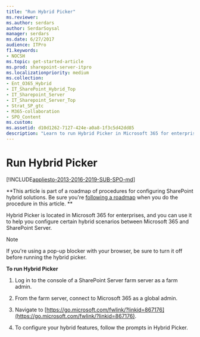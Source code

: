 ```yaml
---
title: "Run Hybrid Picker"
ms.reviewer: 
ms.author: serdars
author: SerdarSoysal
manager: serdars
ms.date: 6/27/2017
audience: ITPro
f1.keywords:
- NOCSH
ms.topic: get-started-article
ms.prod: sharepoint-server-itpro
ms.localizationpriority: medium
ms.collection:
- Ent_O365_Hybrid
- IT_SharePoint_Hybrid_Top
- IT_Sharepoint_Server
- IT_Sharepoint_Server_Top
- Strat_SP_gtc
- M365-collaboration
- SPO_Content
ms.custom: 
ms.assetid: d10d1262-7127-424e-a0a8-1f3c5d42dd85
description: "Learn to run Hybrid Picker in Microsoft 365 for enterprises."
---
```


# Run Hybrid Picker

[!INCLUDE[appliesto-2013-2016-2019-SUB-SPO-md](../includes/appliesto-2013-2016-2019-SUB-SPO-md.md)] 
  
 **This article is part of a roadmap of procedures for configuring SharePoint hybrid solutions. Be sure you're [following a roadmap](configuration-roadmaps.md) when you do the procedure in this article. **
  
Hybrid Picker is located in Microsoft 365 for enterprises, and you can use it to help you configure certain hybrid scenarios between Microsoft 365 and SharePoint Server.
  
> [!NOTE]
> If you're using a pop-up blocker with your browser, be sure to turn it off before running the hybrid picker. 
  
 **To run Hybrid Picker**
  
1. Log in to the console of a SharePoint Server farm server as a farm admin.
    
2. From the farm server, connect to Microsoft 365 as a global admin.
    
3. Navigate to [https://go.microsoft.com/fwlink/?linkid=867176](https://go.microsoft.com/fwlink/?linkid=867176).
    
4. To configure your hybrid features, follow the prompts in Hybrid Picker.
    
